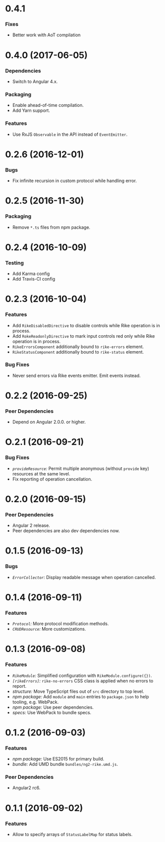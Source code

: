 # 0.4.1

### Fixes

* Better work with AoT compilation


# 0.4.0 (2017-06-05)

### Dependencies

* Switch to Angular 4.x.

### Packaging

* Enable ahead-of-time compilation.
* Add Yarn support.

### Features

* Use RxJS `Observable` in the API instead of `EventEmitter`. 


# 0.2.6 (2016-12-01)

### Bugs

* Fix infinite recursion in custom protocol while handling error.


# 0.2.5 (2016-11-30)

### Packaging

* Remove `*.ts` files from npm package.


# 0.2.4 (2016-10-09)

### Testing

* Add Karma config
* Add Travis-CI config


# 0.2.3 (2016-10-04)

### Features

* Add `RikeDisabledDirective` to disable controls while Rike operation is in process.
* Add `RokeReadonlyDirective` to mark input controls red only while Rike operation is in process.
* `RikeErrorsComponent` additionally bound to `rike-errors` element.
* `RikeStatusComponent` additionally bound to `rike-status` element.

### Bug Fixes

* Never send errors via Rike events emitter. Emit events instead.


# 0.2.2 (2016-09-25)

### Peer Dependencies

* Depend on Angular 2.0.0. or higher.


# O.2.1 (2016-09-21)

### Bug Fixes

* *`provideResource`:* Permit multiple anonymous (without `provide` key) resources at the same level.
* Fix reporting of operation cancellation.


# 0.2.0 (2016-09-15)

### Peer Dependencies

* Angular 2 release.
* Peer dependencies are also dev dependencies now.


# 0.1.5 (2016-09-13)

### Bugs

* *`ErrorCollector`:* Display readable message when operation cancelled.


# 0.1.4 (2016-09-11)

### Features

* *`Protocol`:* More protocol modification methods.
* *`CRUDResource`:* More customizations.


# 0.1.3 (2016-09-08)

### Features

* *`RikeModule`:* Simplified configuration with `RikeModule.configure({})`.
* *`[rikeErrors]`:* `rike-no-errors` CSS class is applied when no errors to report.
* *structure:* Move TypeScript files out of `src` directory to top level.
* *npm package:* Add `module` and `main` entries to `package.json` to help tooling, e.g. WebPack.
* *npm package:* Use peer dependencies.
* *specs:* Use WebPack to bundle specs.


# 0.1.2 (2016-09-03)

### Features

* *npm package:* Use ES2015 for primary build.
* *bundle:* Add UMD bundle `bundles/ng2-rike.umd.js`.

### Peer Dependencies

* Angular2 rc6.


# 0.1.1 (2016-09-02)

### Features

* Allow to specify arrays of `StatusLabelMap` for status labels.
